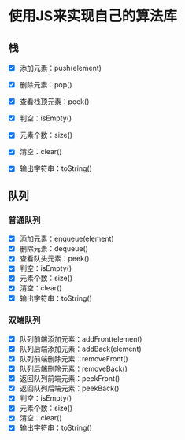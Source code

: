 # 使用JS来实现自己的算法库

## 栈
- [x] 添加元素：push(element)
- [x] 删除元素：pop()
- [x] 查看栈顶元素：peek()
- [x] 判空：isEmpty()
- [x] 元素个数：size()
- [x] 清空：clear()
- [x] 输出字符串：toString()


## 队列

### 普通队列
- [x] 添加元素：enqueue(element)
- [x] 删除元素：dequeue()
- [x] 查看队头元素：peek()
- [x] 判空：isEmpty()
- [x] 元素个数：size()
- [x] 清空：clear()
- [x] 输出字符串：toString()

### 双端队列
- [x] 队列前端添加元素：addFront(element)
- [x] 队列后端添加元素：addBack(element)
- [x] 队列前端删除元素：removeFront()
- [x] 队列后端删除元素：removeBack()
- [x] 返回队列前端元素：peekFront()
- [x] 返回队列后端元素：peekBack()
- [x] 判空：isEmpty()
- [x] 元素个数：size()
- [x] 清空：clear()
- [x] 输出字符串：toString()